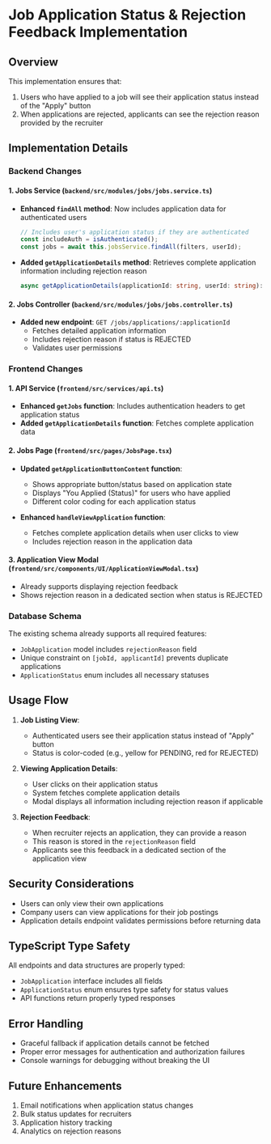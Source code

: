 # Job Application Status & Rejection Feedback Implementation

## Overview

This implementation ensures that:
1. Users who have applied to a job will see their application status instead of the "Apply" button
2. When applications are rejected, applicants can see the rejection reason provided by the recruiter

## Implementation Details

### Backend Changes

#### 1. Jobs Service (`backend/src/modules/jobs/jobs.service.ts`)

- **Enhanced `findAll` method**: Now includes application data for authenticated users
  ```typescript
  // Includes user's application status if they are authenticated
  const includeAuth = isAuthenticated();
  const jobs = await this.jobsService.findAll(filters, userId);
  ```

- **Added `getApplicationDetails` method**: Retrieves complete application information including rejection reason
  ```typescript
  async getApplicationDetails(applicationId: string, userId: string): Promise<JobApplication>
  ```

#### 2. Jobs Controller (`backend/src/modules/jobs/jobs.controller.ts`)

- **Added new endpoint**: `GET /jobs/applications/:applicationId`
  - Fetches detailed application information
  - Includes rejection reason if status is REJECTED
  - Validates user permissions

### Frontend Changes

#### 1. API Service (`frontend/src/services/api.ts`)

- **Enhanced `getJobs` function**: Includes authentication headers to get application status
- **Added `getApplicationDetails` function**: Fetches complete application data

#### 2. Jobs Page (`frontend/src/pages/JobsPage.tsx`)

- **Updated `getApplicationButtonContent` function**: 
  - Shows appropriate button/status based on application state
  - Displays "You Applied (Status)" for users who have applied
  - Different color coding for each application status

- **Enhanced `handleViewApplication` function**:
  - Fetches complete application details when user clicks to view
  - Includes rejection reason in the application data

#### 3. Application View Modal (`frontend/src/components/UI/ApplicationViewModal.tsx`)

- Already supports displaying rejection feedback
- Shows rejection reason in a dedicated section when status is REJECTED

### Database Schema

The existing schema already supports all required features:
- `JobApplication` model includes `rejectionReason` field
- Unique constraint on `[jobId, applicantId]` prevents duplicate applications
- `ApplicationStatus` enum includes all necessary statuses

## Usage Flow

1. **Job Listing View**:
   - Authenticated users see their application status instead of "Apply" button
   - Status is color-coded (e.g., yellow for PENDING, red for REJECTED)

2. **Viewing Application Details**:
   - User clicks on their application status
   - System fetches complete application details
   - Modal displays all information including rejection reason if applicable

3. **Rejection Feedback**:
   - When recruiter rejects an application, they can provide a reason
   - This reason is stored in the `rejectionReason` field
   - Applicants see this feedback in a dedicated section of the application view

## Security Considerations

- Users can only view their own applications
- Company users can view applications for their job postings
- Application details endpoint validates permissions before returning data

## TypeScript Type Safety

All endpoints and data structures are properly typed:
- `JobApplication` interface includes all fields
- `ApplicationStatus` enum ensures type safety for status values
- API functions return properly typed responses

## Error Handling

- Graceful fallback if application details cannot be fetched
- Proper error messages for authentication and authorization failures
- Console warnings for debugging without breaking the UI

## Future Enhancements

1. Email notifications when application status changes
2. Bulk status updates for recruiters
3. Application history tracking
4. Analytics on rejection reasons 